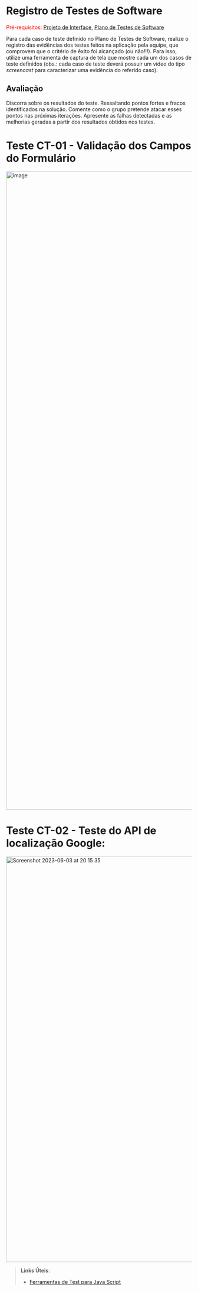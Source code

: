 # Registro de Testes de Software

<span style="color:red">Pré-requisitos: <a href="3-Projeto de Interface.md"> Projeto de Interface</a></span>, <a href="8-Plano de Testes de Software.md"> Plano de Testes de Software</a>

Para cada caso de teste definido no Plano de Testes de Software, realize o registro das evidências dos testes feitos na aplicação pela equipe, que comprovem que o critério de êxito foi alcançado (ou não!!!). Para isso, utilize uma ferramenta de captura de tela que mostre cada um dos casos de teste definidos (obs.: cada caso de teste deverá possuir um vídeo do tipo _screencast_ para caracterizar uma evidência do referido caso).

## Avaliação

Discorra sobre os resultados do teste. Ressaltando pontos fortes e fracos identificados na solução. Comente como o grupo pretende atacar esses pontos nas próximas iterações. Apresente as falhas detectadas e as melhorias geradas a partir dos resultados obtidos nos testes.


# Teste CT-01 - Validação dos Campos do Formulário
<img width="1728" alt="image" src="https://github.com/ICEI-PUC-Minas-PMV-ADS/pmv-ads-2023-1-e2-proj-int-t5-autofix/assets/65399666/a9006403-10f7-4a80-b865-646c90784401">


# Teste CT-02 - Teste do API de localização Google:
<img width="1098" alt="Screenshot 2023-06-03 at 20 15 35" src="https://github.com/ICEI-PUC-Minas-PMV-ADS/pmv-ads-2023-1-e2-proj-int-t5-autofix/assets/65399666/39317aac-e788-486d-94d5-6450048e11fb">




> **Links Úteis**:
> - [Ferramentas de Test para Java Script](https://geekflare.com/javascript-unit-testing/)
